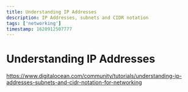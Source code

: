 ```yaml
---
title: Understanding IP Addresses
description: IP Addresses, subnets and CIDR notation
tags: ['networking']
timestamp: 1620912507777
---
```


# Understanding IP Addresses
<https://www.digitalocean.com/community/tutorials/understanding-ip-addresses-subnets-and-cidr-notation-for-networking>

